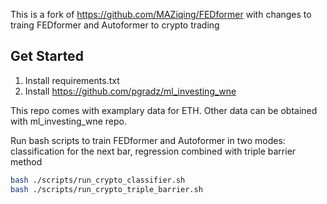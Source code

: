 This is a fork of https://github.com/MAZiqing/FEDformer with changes to traing FEDformer and Autoformer to crypto trading

## Get Started

1. Install requirements.txt
2. Install https://github.com/pgradz/ml_investing_wne

This repo comes with examplary data for ETH. Other data can be obtained with ml_investing_wne repo.

Run bash scripts to train FEDformer and Autoformer in two modes: classification for the next bar, regression combined with triple barrier method

```bash
bash ./scripts/run_crypto_classifier.sh
bash ./scripts/run_crypto_triple_barrier.sh
```
